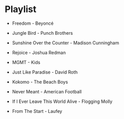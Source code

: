 # Playlist

-   Freedom - Beyoncé
-   Jungle Bird - Punch Brothers
-   Sunshine Over the Counter - Madison Cunningham
-   Rejoice - Joshua Redman

-   MGMT - Kids
-   Just Like Paradise - David Roth
-   Kokomo - The Beach Boys

-   Never Meant - American Football
-   If I Ever Leave This World Alive - Flogging Molly
-   From The Start - Laufey
